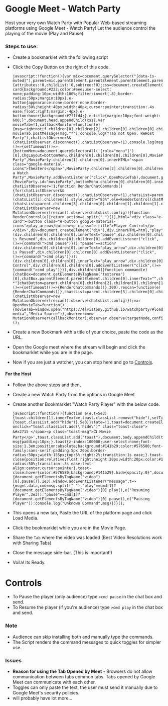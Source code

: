 # Google Meet - Watch Party

Host your very own Watch Party with Popular Web-based streaming platforms using Google Meet - Watch Party!
Let the audience control the playing of the movie (Play and Pause).


### Steps to use:
- Create a bookmarklet with the following script
- Click the Copy Button on the right of this code.

      javascript:!function(){var mic=document.querySelector("[data-is-muted]"),parent=mic.parentElement.parentElement.parentElement.parentElement.parentElement,rightnotif=parent.children[10],targetNode=rightnotif,bottom=parent.children[8],config={attributes:!0,childList:!0,subtree:!0};css=document.createElement("style"),css.innerHTML=".e-card{background:#222;color:#eee;user-select: none;padding:10px;width:100%;filter:invert(.8);border-radius:50px;margin:10px}.e-button{appearance:none;border:none;border-radius:50%;height:40px;width:40px;cursor:pointer;transition:.4s ease;float:right;margin:-4px}.e-button:hover{background:#7fffd4;}.e-title{margin:10px;font-weight: 600;}",document.head.appendChild(css);var movieTab=!1,callbackMonitor=function(e){msg=rightnotif.children[0].children[2].children[0].children[0].children[2].innerText,movieTab?movieTab.postMessage(msg,"*"):console.log("Tab not Open, ReHost Party"),chatListObserver&&(chatListObserver.disconnect(),chatListObserver=!1),console.log(msg)};bottom.children[2].children[3].addEventListener("click",()=>{setTimeout(()=>{bottomMenu=document.querySelectorAll('[role="menu"]')[0],ChgLayout=bottomMenu.children[0].children[0].children[0],MovieParty=ChgLayout.cloneNode(1),MovieParty.removeAttribute("jsslot"),MovieParty.children[2].children[0].children[0].innerText="Watch Party",MovieParty.children[1].children[0].innerHTML='<span class="google-material-icons">theaters</span>',MovieParty.children[2].children[0].children[1].innerText="Host a Watch Party",MovieParty.addEventListener("click",OpenMovieTab),document.getElementById("movieParty")||(MovieParty.id="movieParty",bottomMenu.children[0].children[0].insertBefore(MovieParty,ChgLayout))},200)});var chatListObserver=!1;function RenderChatCommands(){for(chatListObserver&&(chatListObserver.disconnect(),chatListObserver=!1),chatsList=parent.children[3].children[0].children[1].children[1].children[1].children[1].children[0].children[1].children,i=0;i<chatsList.length;i++)for(chatMsgs=chatsList[i].children,j=0;j<chatMsgs.length;j++)chatMsgs[j].innerText.includes(">cmd")&&(chatsList[i].children[1].style.width="85%",ele=RenderControl(chatMsgs[j].innerText),chatMsgs[j].innerHTML="",chatMsgs[j].appendChild(ele));chatListObserver||(chatsList=parent.children[3].children[0].children[1].children[1].children[1].children[1].children[0].children[1],(chatListObserver=new MutationObserver(rescan)).observe(chatsList,config))}function RenderControl(e){return action=e.split(" ")[1],html='<div class="e-card"><button class="e-button google-material-icons">play_arrow</button><p class="e-title">Player Control</p></div>',div=document.createElement("div"),div.innerHTML=html,"play"==action?(div.children[0].children[0].innerText="pause",div.children[0].children[1].innerText="Player is Resumed",div.children[0].children[0].addEventListener("click",()=>{command(">cmd pause")})):"pause"==action?(div.children[0].children[0].innerText="play_arrow",div.children[0].children[1].innerText="Player is Paused",div.children[0].children[0].addEventListener("click",()=>{command(">cmd play")})):(div.children[0].children[0].innerText="play_arrow",div.children[0].children[1].innerText="Player Control",div.children[0].children[0].addEventListener("click",()=>{command(">cmd play")})),div.children[0]}function command(e){chatBox=document.getElementsByTagName("textarea")[0],chatBox.parentElement.parentElement.children[0].innerText="",chatBox.style.height="50px",chatBox.value=e+" *"}chatButton=parent.children[0].children[2].children[0].children[1].children[2],chatButton.addEventListener("click",()=>{setTimeout(()=>{RenderChatCommands()},300),rescan=function(e){RenderChatCommands()},chatsList=parent.children[3].children[0].children[1].children[1].children[1].children[1].children[0].children[1],(chatListObserver=new MutationObserver(rescan)).observe(chatsList,config)});var OpenMovieTab=function(){movieTab=window.open("https://elvistony.github.io/watchparty/#load-media","Media Source")},observer=new MutationObserver(callbackMonitor);observer.observe(targetNode,config);}();

- Create a new Bookmark with a title of your choice, paste the code as the URL.
- Open the Google meet where the stream will begin and click the bookmarklet while you are in the page.
- Now if you are just a watcher, you can stop here and go to [Controls](#controls).
#### For the Host
- Follow the above steps and then,
- Create a new Watch Party from the options in Google Meet
- Create another Bookmarklet "Watch Party Player" with the below code.
 
      javascript:!function(){function e(e,t=5e3){toast.children[1].innerText=e,toast.classList.remove("hide"),setTimeout(()=>{toast.classList.add("hide")},5e3)}state=!1,toast=document.createElement("div"),toast.innerHTML='<span onclick="toast.classList.add(\'hide\')" class="toast-close"> &#x2715 </span><p class="toast-msg">📺 Movie Party</p>',toast.classList.add("toast"),document.body.appendChild(toast),css=document.createElement("style"),css.innerHTML=".toast-msg{padding:10px;}.toast{z-index:100000;user-select:none;font-size:1.3em;position:absolute;background:#141b29;color:#576580;font-family:sans-serif;padding:5px 20px;border-radius:50px;width:155px;top:5%;right:2%;transition:1s ease;}.toast-close{position:relative;float:right;height:20px;width:20px;color:#141b29;background:#576580;padding:10px;right:-14px;border-radius:50%;transition:.3s ease;text-align:center;cursor:pointer}.toast-close:hover{color:#576580;background:#141b29}.hide{opacity:0}",document.head.appendChild(css),setTimeout(()=>{document.getElementsByTagName("video")[0].pause()},1e3),window.addEventListener("message",t=>{msg=t.data,cmd=msg.split(" "),"play"==cmd[1]?(document.getElementsByTagName("video")[0].play(),e("Resuming Player",3e3)):"pause"==cmd[1]?(document.getElementsByTagName("video")[0].pause(),e("Pausing Player")):console.log("Unknown Command",msg)})}();
      
- This opens a new tab, Paste the URL of the platform page and click Load Media.
- Click the bookmarklet while you are in the Movie Page.
- Share the `Tab` where the video was loaded (Best Video Resolutions work with Sharing Tabs)
- Close the message side-bar. (This is important!)
- Voila! Its Ready.
    
 # Controls
 - To Pause the player (only audience) type `>cmd pause` in the chat box and send.
 - To Resume the player (if you're audience) type `>cmd play` in the chat box and send.

### Note
- Audience can skip installing both and manually type the commands.
- The Script renders the command messages to quick toggles for simpler use.

### Issues
- **Reason for using the Tab Opened by Meet**
      - Browsers do not allow communication between tabs common tabs. Tabs opened by Google Meet can communicate with each other.
- Toggles can only paste the text, the user must send it manually due to Google Meet's security policies.
- will probably have lot more...
